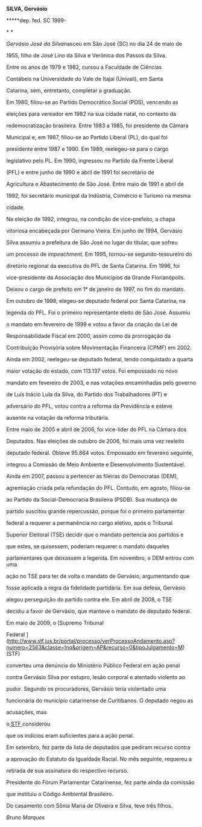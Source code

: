 **SILVA, Gervásio**



**\***dep. fed. SC 1999-



* *



*Gervásio José da Silva*nasceu em São José (SC) no dia 24 de maio de

1955, filho de José Lino da Silva e Verônica dos Passos da Silva.



Entre os anos de 1979 e 1982, cursou a Faculdade de Ciências

Contábeis na Universidade do Vale de Itajaí (Univali), em Santa

Catarina, sem, entretanto, completar a graduação.



Em 1980, filiou-se ao Partido Democrático Social (PDS), vencendo as

eleições para vereador em 1982 na sua cidade natal, no contexto da

redemocratização brasileira. Entre 1983 a 1985, foi presidente da Câmara

Municipal e, em 1987, filiou-se ao Partido Liberal (PL), do qual foi

presidente entre 1987 e 1990. Em 1989, reelegeu-se para o cargo

legislativo pelo PL. Em 1990, ingressou no Partido da Frente Liberal

(PFL) e entre junho de 1990 e abril de 1991 foi secretário de

Agricultura e Abastecimento de São José. Entre maio de 1991 e abril de

1992, foi secretário municipal da Indústria, Comércio e Turismo na mesma

cidade.



Na eleição de 1992, integrou, na condição de vice-prefeito, a chapa

vitoriosa encabeçada por Germano Vieira. Em junho de 1994, Gervásio

Silva assumiu a prefeitura de São José no lugar do titular, que sofreu

um processo de *impeachment*. Em 1995, tornou-se segundo-tesoureiro do

diretório regional da executiva do PFL de Santa Catarina. Em 1996, foi

vice-presidente da Associação dos Municípios da Grande Florianópolis.

Deixou o cargo de prefeito em 1° de janeiro de 1997, no fim do mandato.



Em outubro de 1998, elegeu-se deputado federal por Santa Catarina, na

legenda do PFL. Foi o primeiro representante eleito de São José. Assumiu

o mandato em fevereiro de 1999 e votou a favor da criação da Lei de

Responsabilidade Fiscal em 2000, assim como da prorrogação da

Contribuição Provisória sobre Movimentação Financeira (CPMF) em 2002.



Ainda em 2002, reelegeu-se deputado federal, tendo conquistado a quarta

maior votação do estado, com 113.137 votos. Foi empossado no novo

mandato em fevereiro de 2003, e nas votações encaminhadas pelo governo

de Luís Inácio Lula da Silva, do Partido dos Trabalhadores (PT) e

adversário do PFL, votou contra a reforma da Previdência e esteve

ausente na votação da reforma tributária.



Entre maio de 2005 e abril de 2006, foi vice-líder do PFL na Câmara dos

Deputados. Nas eleições de outubro de 2006, foi mais uma vez reeleito

deputado federal. Obteve 95.864 votos. Empossado em fevereiro seguinte,

integrou a Comissão de Meio Ambiente e Desenvolvimento Sustentável.



Ainda em 2007, passou a pertencer as fileiras do Democratas (DEM),

agremiação criada pela refundação do PFL. Contudo, em agosto, filiou-se

ao Partido da Social-Democracia Brasileira (PSDB). Sua mudança de

partido suscitou grande repercussão, porque foi o primeiro parlamentar

federal a requerer a permanência no cargo eletivo, após o Tribunal

Superior Eleitoral (TSE) decidir que o mandato pertencia aos partidos e

que estes, se quisessem, poderiam requerer o mandato daqueles

parlamentares que deixassem a legenda. Em novembro, o DEM entrou com uma

ação no TSE para ter de volta o mandato de Gervásio, argumentando que

fosse aplicada a regra da fidelidade partidária. Em sua defesa, Gervásio

alegou perseguição do partido contra ele. Em abril de 2008, o TSE

decidiu a favor de Gervásio, que manteve o mandato de deputado federal.



Em maio de 2009, o [Supremo Tribunal

Federal ](http://www.stf.jus.br/portal/processo/verProcessoAndamento.asp?numero=2563&classe=Inq&origem=AP&recurso=0&tipoJulgamento=M)(STF)

converteu uma denúncia do Ministério Público Federal em ação penal

contra Gervásio Silva por estupro, lesão corporal e atentado violento ao

pudor. Segundo os procuradores, Gervásio teria violentado uma

funcionária do município catarinense de Curitibanos. O deputado negou as

acusações, mas

o[ STF ](http://www.stf.jus.br/portal/processo/verProcessoAndamento.asp?numero=2563&classe=Inq&origem=AP&recurso=0&tipoJulgamento=M)considerou

que os indícios eram suficientes para a ação penal.



Em setembro, fez parte da lista de deputados que pediram recurso contra

a aprovação do Estatuto da Igualdade Racial. No mês seguinte, requereu a

retirada de sua assinatura do respectivo recurso.



Presidente do Fórum Parlamentar Catarinense, fez parte ainda da comissão

que instituiu o Código Ambiental Brasileiro.



Do casamento com Sônia Maria de Oliveira e Silva, teve três filhos.



*Bruno Marques*



